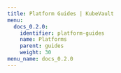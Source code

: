 ```yaml
---
title: Platform Guides | KubeVault
menu:
  docs_0.2.0:
    identifier: platform-guides
    name: Platforms
    parent: guides
    weight: 30
menu_name: docs_0.2.0
---
```

